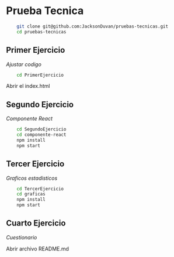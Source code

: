 # Prueba Tecnica

```bash
    git clone git@github.com:JacksonDuvan/pruebas-tecnicas.git
    cd pruebas-tecnicas
```

## Primer Ejercicio
*Ajustar codigo*

```bash
    cd PrimerEjercicio
```
Abrir el index.html

## Segundo Ejercicio
*Componente React*

```bash
    cd SegundoEjercicio
    cd componente-react
    npm install
    npm start
```

## Tercer Ejercicio
*Graficos estadisticos*

```bash
    cd TercerEjercicio
    cd graficas
    npm install
    npm start
```


## Cuarto Ejercicio
*Cuestionario*

Abrir archivo README.md



